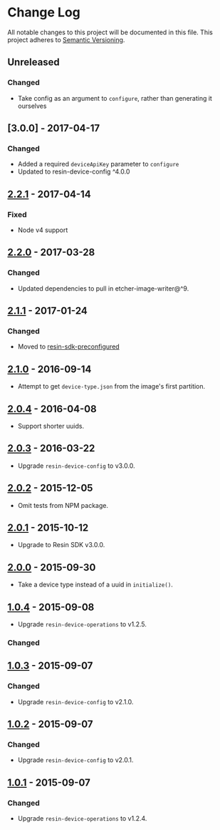# Change Log

All notable changes to this project will be documented in this file.
This project adheres to [Semantic Versioning](http://semver.org/).

## Unreleased

### Changed

- Take config as an argument to `configure`, rather than generating it ourselves

## [3.0.0] - 2017-04-17

### Changed

- Added a required `deviceApiKey` parameter to `configure`
- Updated to resin-device-config ^4.0.0

## [2.2.1] - 2017-04-14

### Fixed

- Node v4 support

## [2.2.0] - 2017-03-28

### Changed

- Updated dependencies to pull in etcher-image-writer@^9.

## [2.1.1] - 2017-01-24

### Changed

- Moved to [resin-sdk-preconfigured](https://github.com/resin-io-modules/resin-sdk-preconfigured)

## [2.1.0] - 2016-09-14

- Attempt to get `device-type.json` from the image's first partition.

## [2.0.4] - 2016-04-08

- Support shorter uuids.

## [2.0.3] - 2016-03-22

- Upgrade `resin-device-config` to v3.0.0.

## [2.0.2] - 2015-12-05

- Omit tests from NPM package.

## [2.0.1] - 2015-10-12

- Upgrade to Resin SDK v3.0.0.

## [2.0.0] - 2015-09-30

- Take a device type instead of a uuid in `initialize()`.

## [1.0.4] - 2015-09-08

- Upgrade `resin-device-operations` to v1.2.5.

### Changed

## [1.0.3] - 2015-09-07

### Changed

- Upgrade `resin-device-config` to v2.1.0.

## [1.0.2] - 2015-09-07

### Changed

- Upgrade `resin-device-config` to v2.0.1.

## [1.0.1] - 2015-09-07

### Changed

- Upgrade `resin-device-operations` to v1.2.4.

[2.2.1]: https://github.com/resin-io/resin-device-init/compare/v2.2.0...v2.2.1
[2.2.0]: https://github.com/resin-io/resin-device-init/compare/v2.1.1...v2.2.0
[2.1.1]: https://github.com/resin-io/resin-device-init/compare/v2.1.0...v2.1.1
[2.1.0]: https://github.com/resin-io/resin-device-init/compare/v2.0.4...v2.1.0
[2.0.4]: https://github.com/resin-io/resin-device-init/compare/v2.0.3...v2.0.4
[2.0.3]: https://github.com/resin-io/resin-device-init/compare/v2.0.2...v2.0.3
[2.0.2]: https://github.com/resin-io/resin-device-init/compare/v2.0.1...v2.0.2
[2.0.1]: https://github.com/resin-io/resin-device-init/compare/v2.0.0...v2.0.1
[2.0.0]: https://github.com/resin-io/resin-device-init/compare/v1.0.4...v2.0.0
[1.0.4]: https://github.com/resin-io/resin-device-init/compare/v1.0.3...v1.0.4
[1.0.3]: https://github.com/resin-io/resin-device-init/compare/v1.0.2...v1.0.3
[1.0.2]: https://github.com/resin-io/resin-device-init/compare/v1.0.1...v1.0.2
[1.0.1]: https://github.com/resin-io/resin-device-init/compare/v1.0.0...v1.0.1
